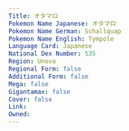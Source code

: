 ```yaml
---
﻿Title: オタマロ
Pokemon Name Japanese: オタマロ
Pokemon Name German: Schallquap
Pokemon Name English: Tympole
Language Card: Japanese
National Dex Number: 535
Region: Unova
Regional Form: false
Additional Form: false
Mega: false
Gigantamax: false
Cover: false
Link: 
Owned: 
---
```

